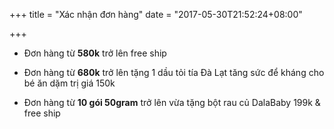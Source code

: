 +++
title = "Xác nhận đơn hàng"
date = "2017-05-30T21:52:24+08:00"

+++

- Đơn hàng từ **580k** trở lên free ship

- Đơn hàng từ **680k** trở lên tặng 1 dầu tỏi tía Đà Lạt tăng sức để kháng cho bé ăn dặm trị giá 150k

- Đơn hàng từ **10 gói 50gram** trở lên vừa tặng bột rau củ DalaBaby 199k & free ship